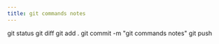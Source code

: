 ```yaml
---
title: git commands notes
---
```


git status
git diff
git add .
git commit -m "git commands notes"
git push
